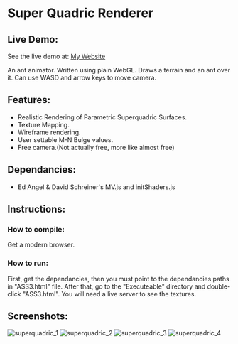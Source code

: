 # Super Quadric Renderer

## Live Demo:
See the live demo at: [My Website](http://doga.oruc.ug.bilkent.edu.tr/superQuadric/Executable/ASS3.html)

An ant animator. Written using plain WebGL. Draws a terrain and an ant over it. Can use WASD and arrow keys to move camera.

## Features:
  * Realistic Rendering of Parametric Superquadric Surfaces.
  * Texture Mapping.
  * Wireframe rendering.
  * User settable M-N Bulge values.
  * Free camera.(Not actually free, more like almost free)
  
## Dependancies: 
  * Ed Angel & David Schreiner's MV.js and initShaders.js

## Instructions:
### How to compile:
Get a modern browser.
### How to run:
First, get the dependancies, then you must point to the dependancies paths in "ASS3.html" file. After that, go to the "Executeable" directory and double-click "ASS3.html". You will need a live server to see the textures.

## Screenshots:
![superquadric_1](https://user-images.githubusercontent.com/25724155/55693928-3afda000-59ba-11e9-9be4-e14ed3d617a9.png)
![superquadric_2](https://user-images.githubusercontent.com/25724155/55693929-3b963680-59ba-11e9-90b5-ea7a1aeddea5.png)
![superquadric_3](https://user-images.githubusercontent.com/25724155/55693930-3b963680-59ba-11e9-9c2b-e32d65b9e610.png)
![superquadric_4](https://user-images.githubusercontent.com/25724155/55693932-3b963680-59ba-11e9-91d3-1240e8fde7a9.png)